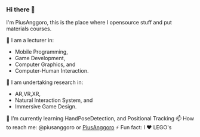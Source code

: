 ### Hi there 👋

I'm PiusAnggoro, 
this is the place where I opensource stuff and put materials courses.

🔭 I am a lecturer in:
- Mobile Programming, 
- Game Development, 
- Computer Graphics, and 
- Computer-Human Interaction. 

👯 I am undertaking research in:
- AR,VR,XR, 
- Natural Interaction System, and
- Immersive Game Design.

🌱 I’m currently learning HandPoseDetection, and Positional Tracking
📫 How to reach me: @piusanggoro or 
  [PiusAnggoro](mailto:piusanggoro@gmail.com?subject=[GitHub]%20Source)
⚡ Fun fact: I ❤️ LEGO's
